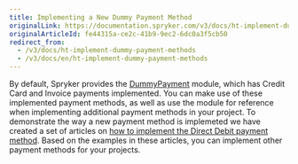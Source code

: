 ```yaml
---
title: Implementing a New Dummy Payment Method
originalLink: https://documentation.spryker.com/v3/docs/ht-implement-dummy-payment-methods
originalArticleId: fe44315a-ce2c-41b9-9ec2-6dc0a3f5cb50
redirect_from:
  - /v3/docs/ht-implement-dummy-payment-methods
  - /v3/docs/en/ht-implement-dummy-payment-methods
---
```


By default, Spryker provides the [DummyPayment](https://github.com/spryker/dummy-payment) module, which has Credit Card and Invoice payments implemented. You can make use of these implemented payment methods, as well as use the module for reference when implementing additional payment methods in your project. 
To demonstrate the way a new payment method is implemeted we have created a set of articles on [how to implement the Direct Debit payment method](/docs/scos/dev/developer-guides/201907.0/development-guide/back-end/data-manipulation/payment-methods/direct-debit-example-implementation/implementing-direct-debit-payment.html). Based on the examples in these articles, you can implement other payment methods for your projects.
